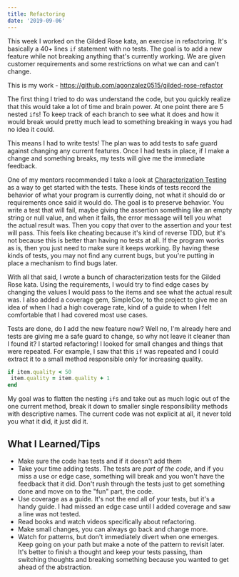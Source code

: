 ```yaml
---
title: Refactoring
date: '2019-09-06'
---
```

This week I worked on the Gilded Rose kata, an exercise in refactoring. It's basically a 40+ lines `if` statement with no tests. The goal is to add a new feature while not breaking anything that's currently working. We are given customer requirements and some restrictions on what we can and can't change.

This is my work - https://github.com/agonzalez0515/gilded-rose-refactor

The first thing I tried to do was understand the code, but you quickly realize that this would take a lot of time and brain power. At one point there are 5 nested `if`s! To keep track of each branch to see what it does and how it would break would pretty much lead to something breaking in ways you had no idea it could.

This means I had to write tests! The plan was to add tests to safe guard against changing any current features. Once I had tests in place, if I make a change and something breaks, my tests will give me the immediate feedback.

One of my mentors recommended I take a look at [Characterization Testing](https://michaelfeathers.silvrback.com/characterization-testing) as a way to get started with the tests. These kinds of tests record the behavior of what your program is currently doing, not what it should do or requirements once said it would do. The goal is to preserve behavior. You write a test that will fail, maybe giving the assertion something like an empty string or null value, and when it fails, the error message will tell you what the actual result was. Then you copy that over to the assertion and your test will pass. This feels like cheating because it's kind of reverse TDD, but it's not because this is better than having no tests at all. If the program works as is, then you just need to make sure it keeps working. By having these kinds of tests, you may not find any current bugs, but you're putting in place a mechanism to find bugs later. 

With all that said, I wrote a bunch of characterization tests for the Gilded Rose kata. Using the requirements, I would try to find edge cases by changing the values I would pass to the items and see what the actual result was. I also added a coverage gem, SimpleCov, to the project to give me an idea of when I had a high coverage rate, kind of a guide to when I felt comfortable that I had covered most use cases.

Tests are done, do I add the new feature now? Well no, I'm already here and tests are giving me a safe guard to change, so why not leave it cleaner than I found it? I started refactoring! I looked for small changes and things that were repeated. For example, I saw that this `if` was repeated and I could extract it to a small method responsible only for increasing quality. 
``` ruby
if item.quality < 50
 item.quality = item.quality + 1
end
```

My goal was to flatten the nesting `if`s and take out as much logic out of the one current method, break it down to smaller single responsibility methods with descriptive names. The current code was not explicit at all, it never told you what it did, it just did it. 

## What I Learned/Tips

* Make sure the code has tests and if it doesn't add them
* Take your time adding tests. The tests are _part of the code_, and if you miss a use or edge case, something will break and you won't have the feedback that it did. Don't rush through the tests just to get something done and move on to the "fun" part, the code.
* Use coverage as a guide. It's not the end all of your tests, but it's a handy guide. I had missed an edge case until I added coverage and saw a line was not tested. 
* Read books and watch videos specifically about refactoring. 
* Make small changes, you can always go back and change more.
* Watch for patterns, but don't immediately divert when one emerges. Keep going on your path but make a note of the pattern to revisit later. It's better to finish a thought and keep your tests passing, than switching thoughts and breaking something because you wanted to get ahead of the abstraction.


